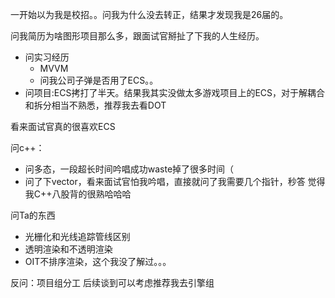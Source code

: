 一开始以为我是校招。。问我为什么没去转正，结果才发现我是26届的。


问我简历为啥图形项目那么多，跟面试官掰扯了下我的人生经历。
- 问实习经历
	- MVVM
	- 问我公司子弹是否用了ECS。。
- 问项目:ECS拷打了半天。结果我其实没做太多游戏项目上的ECS，对于解耦合和拆分相当不熟悉，推荐我去看DOT

看来面试官真的很喜欢ECS

问c++：
- 问多态，一段超长时间吟唱成功waste掉了很多时间（
- 问了下vector，看来面试官怕我吟唱，直接就问了我需要几个指针，秒答
觉得我C++八股背的很熟哈哈哈

问Ta的东西
- 光栅化和光线追踪管线区别
- 透明渲染和不透明渲染
- OIT不排序渲染，这个我没了解过。。。

反问：项目组分工
后续谈到可以考虑推荐我去引擎组



